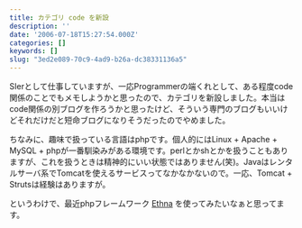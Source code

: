 ```yaml
---
title: カテゴリ code を新設
description: ''
date: '2006-07-18T15:27:54.000Z'
categories: []
keywords: []
slug: "3ed2e089-70c9-4ad9-b26a-dc38331136a5"
---
```

SIerとして仕事していますが、一応Programmerの端くれとして、ある程度code関係のことでもメモしようかと思ったので、カテゴリを新設しました。本当はcode関係の別ブログを作ろうかと思ったけど、そういう専門のブログもいいけどそれだけだと短命ブログになりそうだったのでやめました。

ちなみに、趣味で扱っている言語はphpです。個人的にはLinux + Apache + MySQL + phpが一番馴染みがある環境です。perlとかshとかを扱うこともありますが、これを扱うときは精神的にいい状態ではありません(笑)。Javaはレンタルサーバ系でTomcatを使えるサービスってなかなかないので。一応、Tomcat + Strutsは経験はありますが。

というわけで、最近phpフレームワーク [Ethna](http://ethna.jp/) を使ってみたいなぁと思ってます。